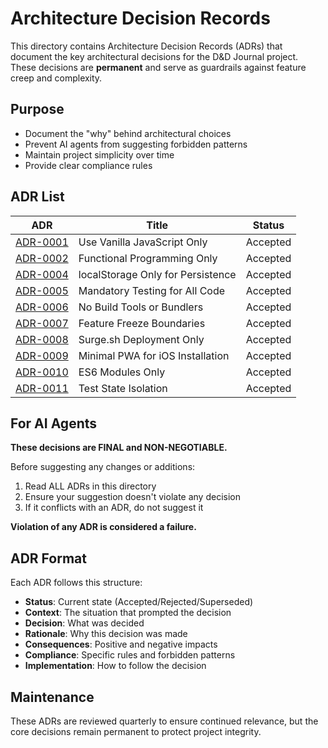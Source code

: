 # Architecture Decision Records

This directory contains Architecture Decision Records (ADRs) that document the key architectural decisions for the D&D Journal project. These decisions are **permanent** and serve as guardrails against feature creep and complexity.

## Purpose
- Document the "why" behind architectural choices
- Prevent AI agents from suggesting forbidden patterns
- Maintain project simplicity over time
- Provide clear compliance rules

## ADR List

| ADR | Title | Status |
|-----|-------|--------|
| [ADR-0001](0001-use-vanilla-javascript-only.md) | Use Vanilla JavaScript Only | Accepted |
| [ADR-0002](0002-functional-programming-only.md) | Functional Programming Only | Accepted |
| [ADR-0004](0004-localStorage-only-persistence.md) | localStorage Only for Persistence | Accepted |
| [ADR-0005](0005-mandatory-testing.md) | Mandatory Testing for All Code | Accepted |
| [ADR-0006](0006-no-build-tools.md) | No Build Tools or Bundlers | Accepted |
| [ADR-0007](0007-feature-freeze-boundaries.md) | Feature Freeze Boundaries | Accepted |
| [ADR-0008](0008-surge-deployment-only.md) | Surge.sh Deployment Only | Accepted |
| [ADR-0009](0009-minimal-pwa-for-ios-installation.md) | Minimal PWA for iOS Installation | Accepted |
| [ADR-0010](0010-es6-modules-only.md) | ES6 Modules Only | Accepted |
| [ADR-0011](0011-test-state-isolation.md) | Test State Isolation | Accepted |

## For AI Agents

**These decisions are FINAL and NON-NEGOTIABLE.**

Before suggesting any changes or additions:
1. Read ALL ADRs in this directory
2. Ensure your suggestion doesn't violate any decision
3. If it conflicts with an ADR, do not suggest it

**Violation of any ADR is considered a failure.**

## ADR Format
Each ADR follows this structure:
- **Status**: Current state (Accepted/Rejected/Superseded)
- **Context**: The situation that prompted the decision
- **Decision**: What was decided
- **Rationale**: Why this decision was made
- **Consequences**: Positive and negative impacts
- **Compliance**: Specific rules and forbidden patterns
- **Implementation**: How to follow the decision

## Maintenance
These ADRs are reviewed quarterly to ensure continued relevance, but the core decisions remain permanent to protect project integrity.
